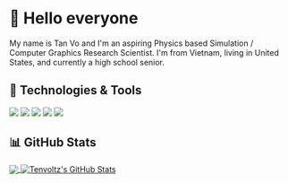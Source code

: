 <!-- ![Header](https://github.com/tenvoltz/tenvoltz/blob/b52ade0196a07f4df074e08952dacff588acb6b2/readme_header.png "Header") -->



# 👋 Hello everyone

My name is Tan Vo and I'm an aspiring Physics based Simulation / Computer Graphics Research Scientist. I'm from Vietnam, living in United States, and currently a high school senior.
## 🔧 Technologies & Tools
![](https://img.shields.io/badge/Editor-IntelliJ_IDEA-informational?style=flat&logo=intellij-idea&logoColor=white&color=ffba30)
![](https://img.shields.io/badge/Code-Java-informational?style=flat&logo=java&logoColor=white&color=ffba30)
![](https://img.shields.io/badge/Code-Python-informational?style=flat&logo=python&logoColor=white&color=ffba30)
![](https://img.shields.io/badge/Code-JavaScript-informational?style=flat&logo=javascript&logoColor=white&color=ffba30)
![](https://img.shields.io/badge/Code-HTML5\/CSS-informational?style=flat&logo=html5&logoColor=white&color=ffba30)
## 📊 GitHub Stats

<a href="https://github.com/tenvoltz/tenvoltz">
  <img align="center" src="https://github-readme-stats.vercel.app/api/top-langs/?username=tenvoltz&hide=java,html,tex&title_color=ffffff&text_color=c9cacc&icon_color=2bbc8a&bg_color=1d1f21&langs_count=3" />
</a>
<a href="https://github.com/tenvoltz/tenvoltz">
  <img align="center" src="https://github-readme-stats.vercel.app/api?username=tenvoltz&show_icons=true&line_height=27&count_private=true&title_color=ffffff&text_color=c9cacc&icon_color=2bbc8a&bg_color=1d1f21" alt="Tenvoltz's GitHub Stats" />
</a>


<!--
**tenvoltz/tenvoltz** is a ✨ _special_ ✨ repository because its `README.md` (this file) appears on your GitHub profile.

Here are some ideas to get you started:

- 🔭 I’m currently working on ...
- 🌱 I’m currently learning ...
- 👯 I’m looking to collaborate on ...
- 🤔 I’m looking for help with ...
- 💬 Ask me about ...
- 📫 How to reach me: ...
- 😄 Pronouns: ...
- ⚡ Fun fact: ...
-->
